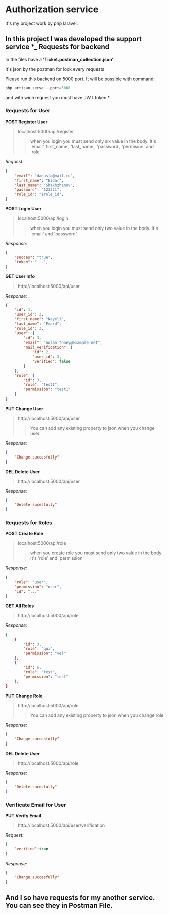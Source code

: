 Authorization service
===============
It's my project work by php laravel.

In this project I was developed the support service
*_
Requests for backend
--------------------
In the files have a **'Ticket.postman_collection.json'**

It's json by the postman for look every requests

Please run this backend on 5000 port. It will be possible with command: 

```php
php artisan serve --port=5000
```

and with wich request you must have JWT token
*

### Requests for User

**POST Register User**
>localhost:5000/api/register
>>when you login you must send only six value in the body. It's 'email','first_name', 'last_name', 'password', 'permision' and 'role'

_Request:_

```json
{
    "email": "dadasfa@mail.ru",
    "first_name": "Eldar",
    "last_name": "Shakhzhanov",
    "password": "123321",
    "role_id": "$role_id",
}
```

**POST Login User**
>localhost:5000/api/login
>>when you login you must send only two value in the body. It's 'email' and 'password'

_Response:_

```json
{
    "succes": "true",
    "token": "...",
}
```

**GET User Info**
>http://localhost:5000/api/user

_Response:_

```json
{
    "id": 1,
    "user_id": 3,
    "first_name": "Nayeli",
    "last_name": "Emard",
    "role_id": 3,
    "user": {
        "id": 3,
        "email": "nolan.toney@example.net",
        "mail_verification": {
            "id": 2,
            "user_id": 3,
            "verified": false
        }
    },
    "role": {
        "id": 3,
        "role": "test1",
        "permission": "test1"
    }
}
```

**PUT Change User**
>http://localhost:5000/api/user
>> You can add any existing property to json when you change user

_Response:_

```json
{
    "Change succesfully"
}
```

**DEL Delete User**
>http://localhost:5000/api/user

_Response:_

```json
{
    "Delete sucesfully"
}

```

### Requests for Roles

**POST Create Role**
>localhost:5000/api/role
>>when you create role you must send only two value in the body. It's 'role' and 'permission'

_Response:_

```json
{
    "role": "user",
    "permission": "user",
    "id": "..."
}
```

**GET All Roles**
>http://localhost:5000/api/role

_Response:_

```json
{
    {
        "id": 3,
        "role": "qui",
        "permission": "vel"
    },
    {
        "id": 6,
        "role": "test",
        "permission": "test"
    },
}
```

**PUT Change Role**
>http://localhost:5000/api/role
>> You can add any existing property to json when you change role

_Response:_

```json
{
    "Change succesfully"
}
```

**DEL Delete User**
>http://localhost:5000/api/role

_Response:_

```json
{   
    "Delete sucesfully"
}
```
### Verificate Email for User
**PUT Verify Email**
>http://localhost:5000/api/user/verification

_Request:_

```json
{
    "verified":true
}
```


_Response:_

```json
{
    "Change succesfully"
}
```




## And I so have requests for my another service. You can see they in Postman File.